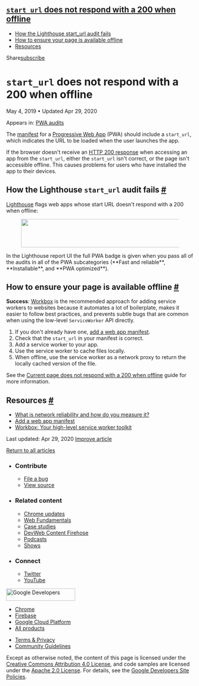 ## <a href="#lesscodegreaterstart_urllesscodegreater-does-not-respond-with-a-200-when-offline" class="w-toc__header--link"><code>start_url</code> does not respond with a 200 when offline</a>

- [How the Lighthouse start_url audit fails](#how-the-lighthouse-start_url-audit-fails)
- [How to ensure your page is available offline](#how-to-ensure-your-page-is-available-offline)
- [Resources](#resources)

Share<a href="/newsletter/" class="gc-analytics-event w-actions__fab w-actions__fab--subscribe"><span>subscribe</span></a>

# `start_url` does not respond with a 200 when offline

May 4, 2019 <span class="w-author__separator">•</span> Updated Apr 29, 2020

<span class="w-post-signpost__title">Appears in:</span> <a href="/lighthouse-pwa" class="w-post-signpost__link">PWA audits</a>

The [manifest](/add-manifest) for a [Progressive Web App](/what-are-pwas/) (PWA) should include a `start_url`, which indicates the URL to be loaded when the user launches the app.

If the browser doesn't receive an [HTTP 200 response](https://developer.mozilla.org/en-US/docs/Web/HTTP/Status#Successful_responses) when accessing an app from the `start_url`, either the `start_url` isn't correct, or the page isn't accessible offline. This causes problems for users who have installed the app to their devices.

## How the Lighthouse `start_url` audit fails <a href="#how-the-lighthouse-start_url-audit-fails" class="w-headline-link">#</a>

[Lighthouse](https://developers.google.com/web/tools/lighthouse/) flags web apps whose start URL doesn't respond with a 200 when offline:

<figure><img src="https://web-dev.imgix.net/image/tcFciHGuF3MxnTr1y5ue01OGLBn2/ZR8gYzKNpBkrXEgQQnbl.png?auto=format" class="w-screenshot" sizes="(min-width: 800px) 800px, calc(100vw - 48px)" srcset="https://web-dev.imgix.net/image/tcFciHGuF3MxnTr1y5ue01OGLBn2/ZR8gYzKNpBkrXEgQQnbl.png?auto=format&amp;w=200 200w, https://web-dev.imgix.net/image/tcFciHGuF3MxnTr1y5ue01OGLBn2/ZR8gYzKNpBkrXEgQQnbl.png?auto=format&amp;w=228 228w, https://web-dev.imgix.net/image/tcFciHGuF3MxnTr1y5ue01OGLBn2/ZR8gYzKNpBkrXEgQQnbl.png?auto=format&amp;w=260 260w, https://web-dev.imgix.net/image/tcFciHGuF3MxnTr1y5ue01OGLBn2/ZR8gYzKNpBkrXEgQQnbl.png?auto=format&amp;w=296 296w, https://web-dev.imgix.net/image/tcFciHGuF3MxnTr1y5ue01OGLBn2/ZR8gYzKNpBkrXEgQQnbl.png?auto=format&amp;w=338 338w, https://web-dev.imgix.net/image/tcFciHGuF3MxnTr1y5ue01OGLBn2/ZR8gYzKNpBkrXEgQQnbl.png?auto=format&amp;w=385 385w, https://web-dev.imgix.net/image/tcFciHGuF3MxnTr1y5ue01OGLBn2/ZR8gYzKNpBkrXEgQQnbl.png?auto=format&amp;w=439 439w, https://web-dev.imgix.net/image/tcFciHGuF3MxnTr1y5ue01OGLBn2/ZR8gYzKNpBkrXEgQQnbl.png?auto=format&amp;w=500 500w, https://web-dev.imgix.net/image/tcFciHGuF3MxnTr1y5ue01OGLBn2/ZR8gYzKNpBkrXEgQQnbl.png?auto=format&amp;w=571 571w, https://web-dev.imgix.net/image/tcFciHGuF3MxnTr1y5ue01OGLBn2/ZR8gYzKNpBkrXEgQQnbl.png?auto=format&amp;w=650 650w, https://web-dev.imgix.net/image/tcFciHGuF3MxnTr1y5ue01OGLBn2/ZR8gYzKNpBkrXEgQQnbl.png?auto=format&amp;w=741 741w, https://web-dev.imgix.net/image/tcFciHGuF3MxnTr1y5ue01OGLBn2/ZR8gYzKNpBkrXEgQQnbl.png?auto=format&amp;w=845 845w, https://web-dev.imgix.net/image/tcFciHGuF3MxnTr1y5ue01OGLBn2/ZR8gYzKNpBkrXEgQQnbl.png?auto=format&amp;w=964 964w, https://web-dev.imgix.net/image/tcFciHGuF3MxnTr1y5ue01OGLBn2/ZR8gYzKNpBkrXEgQQnbl.png?auto=format&amp;w=1098 1098w, https://web-dev.imgix.net/image/tcFciHGuF3MxnTr1y5ue01OGLBn2/ZR8gYzKNpBkrXEgQQnbl.png?auto=format&amp;w=1252 1252w, https://web-dev.imgix.net/image/tcFciHGuF3MxnTr1y5ue01OGLBn2/ZR8gYzKNpBkrXEgQQnbl.png?auto=format&amp;w=1428 1428w, https://web-dev.imgix.net/image/tcFciHGuF3MxnTr1y5ue01OGLBn2/ZR8gYzKNpBkrXEgQQnbl.png?auto=format&amp;w=1600 1600w" width="800" height="76" /></figure>In the Lighthouse report UI the full PWA badge is given when you pass all of the audits in all of the PWA subcategories (**Fast and reliable**, **Installable**, and **PWA optimized**).

## How to ensure your page is available offline <a href="#how-to-ensure-your-page-is-available-offline" class="w-headline-link">#</a>

**Success**: [Workbox](/workbox) is the recommended approach for adding service workers to websites because it automates a lot of boilerplate, makes it easier to follow best practices, and prevents subtle bugs that are common when using the low-level `ServiceWorker` API directly.

1.  If you don't already have one, [add a web app manifest](/add-manifest/).
2.  Check that the `start_url` in your manifest is correct.
3.  Add a service worker to your app.
4.  Use the service worker to cache files locally.
5.  When offline, use the service worker as a network proxy to return the locally cached version of the file.

See the [Current page does not respond with a 200 when offline](/works-offline) guide for more information.

## Resources <a href="#resources" class="w-headline-link">#</a>

- [What is network reliability and how do you measure it?](/network-connections-unreliable/)
- [Add a web app manifest](/add-manifest/)
- [Workbox: Your high-level service worker toolkit](/workbox/)

<span class="w-mr--sm">Last updated: Apr 29, 2020 </span>[Improve article](https://github.com/GoogleChrome/web.dev/blob/master/src/site/content/en/lighthouse-pwa/offline-start-url/index.md)

<a href="/lighthouse-pwa" class="gc-analytics-event w-article-navigation__link w-article-navigation__link--back w-article-navigation__link--single">Return to all articles</a>

- ### Contribute

  - <a href="https://github.com/GoogleChrome/web.dev/issues/new?assignees=&amp;labels=bug&amp;template=bug_report.md&amp;title=" class="w-footer__linkbox-link">File a bug</a>
  - <a href="https://github.com/googlechrome/web.dev" class="w-footer__linkbox-link">View source</a>

- ### Related content

  - <a href="https://blog.chromium.org/" class="w-footer__linkbox-link">Chrome updates</a>
  - <a href="https://developers.google.com/web/" class="w-footer__linkbox-link">Web Fundamentals</a>
  - <a href="https://developers.google.com/web/showcase/" class="w-footer__linkbox-link">Case studies</a>
  - <a href="https://devwebfeed.appspot.com/" class="w-footer__linkbox-link">DevWeb Content Firehose</a>
  - <a href="/podcasts/" class="w-footer__linkbox-link">Podcasts</a>
  - <a href="/shows/" class="w-footer__linkbox-link">Shows</a>

- ### Connect

  - <a href="https://www.twitter.com/ChromiumDev" class="w-footer__linkbox-link">Twitter</a>
  - <a href="https://www.youtube.com/user/ChromeDevelopers" class="w-footer__linkbox-link">YouTube</a>

<a href="https://developers.google.com/" class="w-footer__utility-logo-link"><img src="/images/lockup-color.png" alt="Google Developers" class="w-footer__utility-logo" width="185" height="33" /></a>

- <a href="https://developer.chrome.com/" class="w-footer__utility-link">Chrome</a>
- <a href="https://firebase.google.com/" class="w-footer__utility-link">Firebase</a>
- <a href="https://cloud.google.com/" class="w-footer__utility-link">Google Cloud Platform</a>
- <a href="https://developers.google.com/products" class="w-footer__utility-link">All products</a>

<!-- -->

- <a href="https://policies.google.com/" class="w-footer__utility-link">Terms &amp; Privacy</a>
- <a href="/community-guidelines/" class="w-footer__utility-link">Community Guidelines</a>

Except as otherwise noted, the content of this page is licensed under the [Creative Commons Attribution 4.0 License](https://creativecommons.org/licenses/by/4.0/), and code samples are licensed under the [Apache 2.0 License](https://www.apache.org/licenses/LICENSE-2.0). For details, see the [Google Developers Site Policies](https://developers.google.com/terms/site-policies).
